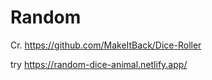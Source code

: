 # Random
Cr. https://github.com/MakeItBack/Dice-Roller

try https://random-dice-animal.netlify.app/
